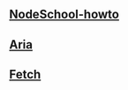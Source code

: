 ## [NodeSchool-howto](nodeschool.md)

## [Aria](https://github.com/w3c/aria)

## [Fetch](https://fetch.spec.whatwg.org)
